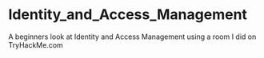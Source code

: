 # Identity_and_Access_Management
A beginners look at Identity and Access Management using a room I did on TryHackMe.com
